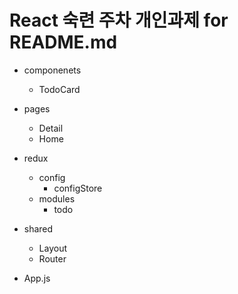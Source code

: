 # React 숙련 주차 개인과제 for README.md

* componenets
    +  TodoCard
* pages
    + Detail
    + Home
* redux
    + config
        - configStore
    + modules
        - todo
* shared
    + Layout
    + Router

* App.js